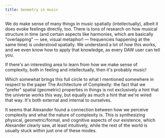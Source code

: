 ```yaml
---
title: Geometry in music
---
```


We do make sense of many things in music spatially (intellectually), albeit it does evoke feelings directly, too. There is tons of research on how musical structure in time (and certain aspects like harmonies, which are basically "overlapping" — see, visual metaphor! — frequencies happening at the same time) is understood spatially. We understand a lot of how this works, and we even know how to apply that knowledge, as every DAW user can tell you.

If there's an interesting area to learn from how we make sense of complexity, both in feeling and intellectually, then it's probably music!

Which somewhat brings this full circle to what I mentioned somewhere in respect to the paper The Architecture of Complexity: the fact that we "prefer" spatial (geometric) properties in things is not exclusively a hint that the universe works this way, but equally as much a hint that we're wired that way. It's both external and internal to ourselves.

It seems that Alexander found a connection between how we perceive complexity and what the nature of complexity is. This is synthesizing physical, geometric/formal, and cognitive aspects of our existence, which Alexander clearly saw, at least intuitively, while the rest of the world is usually stuck within just one of these modes.